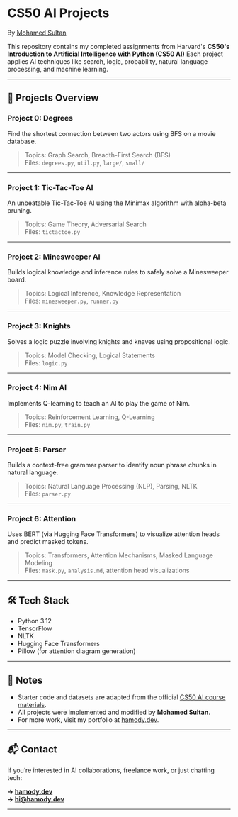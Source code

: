 # CS50 AI Projects
By [Mohamed Sultan](https://hamody.dev)

This repository contains my completed assignments from Harvard's **CS50's Introduction to Artificial Intelligence with Python (CS50 AI)**
Each project applies AI techniques like search, logic, probability, natural language processing, and machine learning.

---

## 📁 Projects Overview

### Project 0: Degrees
Find the shortest connection between two actors using BFS on a movie database.

> Topics: Graph Search, Breadth-First Search (BFS)  
> Files: `degrees.py`, `util.py`, `large/`, `small/`

---

### Project 1: Tic-Tac-Toe AI
An unbeatable Tic-Tac-Toe AI using the Minimax algorithm with alpha-beta pruning.

> Topics: Game Theory, Adversarial Search  
> Files: `tictactoe.py`

---

### Project 2: Minesweeper AI  
Builds logical knowledge and inference rules to safely solve a Minesweeper board.

> Topics: Logical Inference, Knowledge Representation  
> Files: `minesweeper.py`, `runner.py`

---

### Project 3: Knights  
Solves a logic puzzle involving knights and knaves using propositional logic.

> Topics: Model Checking, Logical Statements  
> Files: `logic.py`

---

### Project 4: Nim AI  
Implements Q-learning to teach an AI to play the game of Nim.

> Topics: Reinforcement Learning, Q-Learning  
> Files: `nim.py`, `train.py`

---

### Project 5: Parser  
Builds a context-free grammar parser to identify noun phrase chunks in natural language.

> Topics: Natural Language Processing (NLP), Parsing, NLTK  
> Files: `parser.py`

---

### Project 6: Attention  
Uses BERT (via Hugging Face Transformers) to visualize attention heads and predict masked tokens.

> Topics: Transformers, Attention Mechanisms, Masked Language Modeling  
> Files: `mask.py`, `analysis.md`, attention head visualizations

---

## 🛠️ Tech Stack

- Python 3.12
- TensorFlow
- NLTK
- Hugging Face Transformers
- Pillow (for attention diagram generation)

---

## 📎 Notes

- Starter code and datasets are adapted from the official [CS50 AI course materials](https://cs50.harvard.edu/ai/2024/).
- All projects were implemented and modified by **Mohamed Sultan**.
- For more work, visit my portfolio at [hamody.dev](https://hamody.dev).

---

## 📬 Contact

If you’re interested in AI collaborations, freelance work, or just chatting tech:

**→ [hamody.dev](https://hamody.dev)**  
**→ hi@hamody.dev**

---
